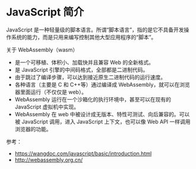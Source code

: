 # JavaScript 简介

JavaScript 是一种轻量级的脚本语言。所谓“脚本语言”，指的是它不具备开发操作系统的能力，而是只用来编写控制其他大型应用程序的“脚本”。

关于 WebAssembly（wasm）

- 是一个可移植、体积小、加载快并且兼容 Web 的全新格式。
- 是 JavaScript 引擎的中间码格式，全部都是二进制代码。
- 由于跳过了编译步骤，可以达到接近原生二进制代码的运行速度。
- 各种语言（主要是 C 和 C++等）通过编译成 WebAssembly，就可以在浏览器里面运行（不仅仅是 web）。
- WebAssembly 运行在一个沙箱化的执行环境中，甚至可以在现有的 JavaScript 虚拟机中实现。
- WebAssembly 在 web 中被设计成无版本、特性可测试、向后兼容的。可以被 JavaScript 调用，进入 JavaScript 上下文，也可以像 Web API 一样调用浏览器的功能。

参考：

- https://wangdoc.com/javascript/basic/introduction.html
- http://webassembly.org.cn/
